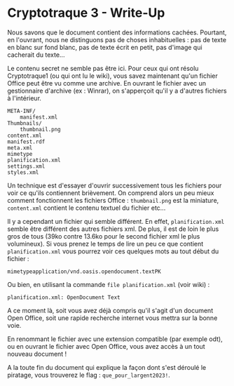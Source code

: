# Cryptotraque 3 - Write-Up

Nous savons que le document contient des informations cachées. Pourtant, en l'ouvrant, nous ne distinguons pas de choses inhabituelles : pas de texte en blanc sur fond blanc, pas de texte écrit en petit, pas d'image qui cacherait du texte...

Le contenu secret ne semble pas être ici. Pour ceux qui ont résolu Cryptotraque1 (ou qui ont lu le wiki), vous savez maintenant qu'un fichier Office peut être vu comme une archive. En ouvrant le fichier avec un gestionnaire d'archive (ex : Winrar), on s'apperçoit qu'il y a d'autres fichiers à l'intérieur.

```
META-INF/
	manifest.xml
Thumbnails/
	thumbnail.png
content.xml
manifest.rdf
meta.xml
mimetype
planification.xml
settings.xml
styles.xml
```

Un technique est d'essayer d'ouvrir successivement tous les fichiers pour voir ce qu'ils contiennent brièvement. On comprend alors un peu mieux comment fonctionnent les fichiers Office : `thumbnail.png` est la miniature, `content.xml` contient le contenu textuel du fichier etc...

Il y a cependant un fichier qui semble différent. En effet, `planification.xml` semble être différent des autres fichiers xml. De plus, il est de loin le plus gros de tous (39ko contre 13.6ko pour le second fichier xml le plus volumineux). Si vous prenez le temps de lire un peu ce que contient `planification.xml` vous pourrez voir ces quelques mots au tout début du fichier :

```
mimetypeapplication/vnd.oasis.opendocument.textPK
```

Ou bien, en utilisant la commande `file planification.xml` (voir wiki) :

```
planification.xml: OpenDocument Text
```

A ce moment là, soit vous avez déjà compris qu'il s'agit d'un document Open Office, soit une rapide recherche internet vous mettra sur la bonne voie.

En renommant le fichier avec une extension compatible (par exemple odt), ou en ouvrant le fichier avec Open Office, vous avez accès à un tout nouveau document !

A la toute fin du document qui explique la façon dont s'est déroulé le piratage, vous trouverez le flag : `que_pour_largent2023!`.
